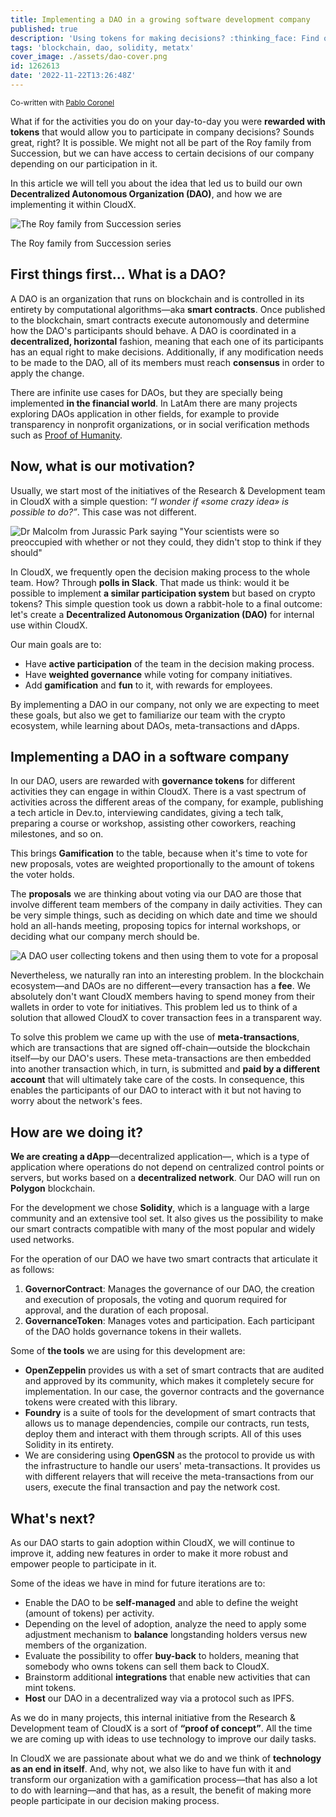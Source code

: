 ```yaml
---
title: Implementing a DAO in a growing software development company
published: true
description: 'Using tokens for making decisions? :thinking_face: Find out how we are using blockchain to build a DAO in our company'
tags: 'blockchain, dao, solidity, metatx'
cover_image: ./assets/dao-cover.png
id: 1262613
date: '2022-11-22T13:26:48Z'
---
```


<sub>Co-written with [Pablo Coronel](https://github.com/pablitxn)</sub>

What if for the activities you do on your day-to-day you were **rewarded with tokens** that would allow you to participate in company decisions? Sounds great, right? It is possible. We might not all be part of the Roy family from Succession, but we can have access to certain decisions of our company depending on our participation in it.

In this article we will tell you about the idea that led us to build our own **Decentralized Autonomous Organization (DAO)**, and how we are implementing it within CloudX.

![The Roy family from Succession series](./assets/dao-succession.png)
<figcaption>The Roy family from Succession series</figcaption>

## First things first… What is a DAO?

A DAO is an organization that runs on blockchain and is controlled in its entirety by computational algorithms—aka **smart contracts**. Once published to the blockchain, smart contracts execute autonomously and determine how the DAO's participants should behave. A DAO is coordinated in a **decentralized, horizontal** fashion, meaning that each one of its participants has an equal right to make decisions. Additionally, if any modification needs to be made to the DAO, all of its members must reach **consensus** in order to apply the change.

There are infinite use cases for DAOs, but they are specially being implemented **in the financial world**. In LatAm there are many projects exploring DAOs application in other fields, for example to provide transparency in nonprofit organizations, or in social verification methods such as [Proof of Humanity](https://github.com/Proof-Of-Humanity).

## Now, what is our motivation?

Usually, we start most of the initiatives of the Research & Development team in CloudX with a simple question: _“I wonder if «some crazy idea» is possible to do?”_. This case was not different.

![Dr Malcolm from Jurassic Park saying "Your scientists were so preoccupied with whether or not they could, they didn't stop to think if they should"](./assets/dao-dr-malcolm.png)

In CloudX, we frequently open the decision making process to the whole team. How? Through **polls in Slack**. That made us think: would it be possible to implement **a similar participation system** but based on crypto tokens? This simple question took us down a rabbit-hole to a final outcome: let's create a **Decentralized Autonomous Organization (DAO)** for internal use within CloudX.

Our main goals are to:

* Have **active participation** of the team in the decision making process.
* Have **weighted governance** while voting for company initiatives.
* Add **gamification** and **fun** to it, with rewards for employees.

By implementing a DAO in our company, not only we are expecting to meet these goals, but also we get to familiarize our team with the crypto ecosystem, while learning about DAOs, meta-transactions and dApps.

## Implementing a DAO in a software company

In our DAO, users are rewarded with **governance tokens** for different activities they can engage in within CloudX. There is a vast spectrum of activities across the different areas of the company, for example, publishing a tech article in Dev.to, interviewing candidates, giving a tech talk, preparing a course or workshop, assisting other coworkers, reaching milestones, and so on.

This brings **Gamification** to the table, because when it's time to vote for new proposals, votes are weighted proportionally to the amount of tokens the voter holds.

The **proposals** we are thinking about voting via our DAO are those that involve different team members of the company in daily activities. They can be very simple things, such as deciding on which date and time we should hold an all-hands meeting, proposing topics for internal workshops, or deciding what our company merch should be.

![A DAO user collecting tokens and then using them to vote for a proposal](./assets/dao-journey.png)

Nevertheless, we naturally ran into an interesting problem. In the blockchain ecosystem—and DAOs are no different—every transaction has a **fee**. We absolutely don't want CloudX members having to spend money from their wallets in order to vote for initiatives. This problem led us to think of a solution that allowed CloudX to cover transaction fees in a transparent way.

To solve this problem we came up with the use of **meta-transactions**, which are transactions that are signed off-chain—outside the blockchain itself—by our DAO's users. These meta-transactions are then embedded into another transaction which, in turn, is submitted and **paid by a different account** that will ultimately take care of the costs. In consequence, this enables the participants of our DAO to interact with it but not having to worry about the network's fees.

## How are we doing it?

**We are creating a dApp**—decentralized application—, which is a type of application where operations do not depend on centralized control points or servers, but works based on a **decentralized network**. Our DAO will run on **Polygon** blockchain.

For the development we chose **Solidity**, which is a language with a large community and an extensive tool set. It also gives us the possibility to make our smart contracts compatible with many of the most popular and widely used networks.

For the operation of our DAO we have two smart contracts that articulate it as follows:

1. **GovernorContract**: Manages the governance of our DAO, the creation and execution of proposals, the voting and quorum required for approval, and the duration of each proposal.
2. **GovernanceToken**: Manages votes and participation. Each participant of the DAO holds governance tokens in their wallets.

Some of **the tools** we are using for this development are:

* **OpenZeppelin** provides us with a set of smart contracts that are audited and approved by its community, which makes it completely secure for implementation. In our case, the governor contracts and the governance tokens were created with this library.
* **Foundry** is a suite of tools for the development of smart contracts that allows us to manage dependencies, compile our contracts, run tests, deploy them and interact with them through scripts. All of this uses Solidity in its entirety.
* We are considering using **OpenGSN** as the protocol to provide us with the infrastructure to handle our users' meta-transactions. It provides us with different relayers that will receive the meta-transactions from our users, execute the final transaction and pay the network cost.

## What's next?

As our DAO starts to gain adoption within CloudX, we will continue to improve it, adding new features in order to make it more robust and empower people to participate in it.

Some of the ideas we have in mind for future iterations are to:

* Enable the DAO to be **self-managed** and able to define the weight (amount of tokens) per activity.
* Depending on the level of adoption, analyze the need to apply some adjustment mechanism to **balance** longstanding holders versus new members of the organization.
* Evaluate the possibility to offer **buy-back** to holders, meaning that somebody who owns tokens can sell them back to CloudX.
* Brainstorm additional **integrations** that enable new activities that can mint tokens.
* **Host** our DAO in a decentralized way via a protocol such as IPFS.

As we do in many projects, this internal initiative from the Research & Development team of CloudX is a sort of **“proof of concept”**. All the time we are coming up with ideas to use technology to improve our daily tasks.

In CloudX we are passionate about what we do and we think of **technology as an end in itself**. And, why not, we also like to have fun with it and transform our organization with a gamification process—that has also a lot to do with learning—and that has, as a result, the benefit of making more people participate in our decision making process.
